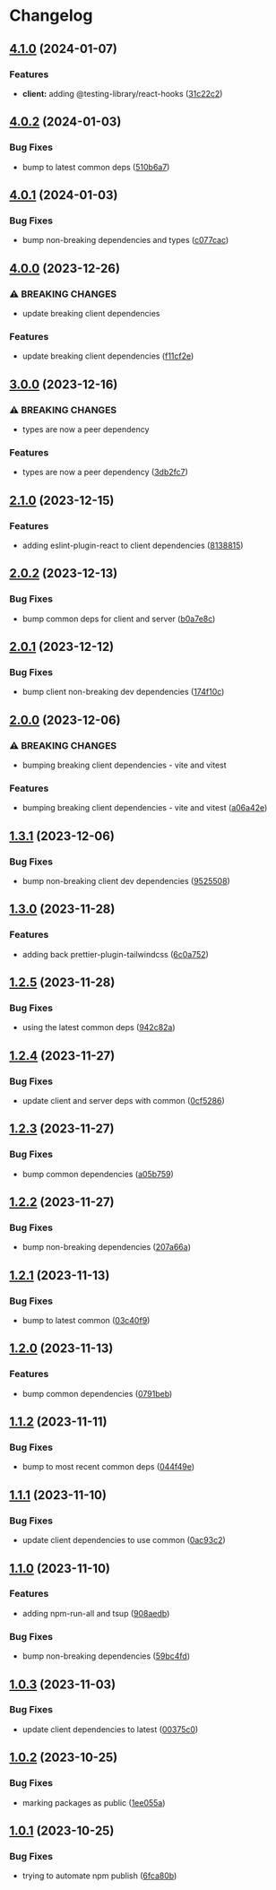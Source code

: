 # Changelog

## [4.1.0](https://github.com/aversini/dev-dependencies/compare/dev-dependencies-client-v4.0.2...dev-dependencies-client-v4.1.0) (2024-01-07)


### Features

* **client:** adding @testing-library/react-hooks ([31c22c2](https://github.com/aversini/dev-dependencies/commit/31c22c2e1fc6ad4301a207b3082c940696f8fc92))

## [4.0.2](https://github.com/aversini/dev-dependencies/compare/dev-dependencies-client-v4.0.1...dev-dependencies-client-v4.0.2) (2024-01-03)


### Bug Fixes

* bump to latest common deps ([510b6a7](https://github.com/aversini/dev-dependencies/commit/510b6a7ac41e54eb89eb40a0a005d1e34f88c59f))

## [4.0.1](https://github.com/aversini/dev-dependencies/compare/dev-dependencies-client-v4.0.0...dev-dependencies-client-v4.0.1) (2024-01-03)


### Bug Fixes

* bump non-breaking dependencies and types ([c077cac](https://github.com/aversini/dev-dependencies/commit/c077caca0f7600a9c0c0093b7aa5b36a50cb9e8a))

## [4.0.0](https://github.com/aversini/dev-dependencies/compare/dev-dependencies-client-v3.0.0...dev-dependencies-client-v4.0.0) (2023-12-26)


### ⚠ BREAKING CHANGES

* update breaking client dependencies

### Features

* update breaking client dependencies ([f11cf2e](https://github.com/aversini/dev-dependencies/commit/f11cf2ed70bb6ec64c265374f08ec9f87a5030ea))

## [3.0.0](https://github.com/aversini/dev-dependencies/compare/dev-dependencies-client-v2.1.0...dev-dependencies-client-v3.0.0) (2023-12-16)


### ⚠ BREAKING CHANGES

* types are now a peer dependency

### Features

* types are now a peer dependency ([3db2fc7](https://github.com/aversini/dev-dependencies/commit/3db2fc73b93b93284f6d34f374e3754f0b1237ea))

## [2.1.0](https://github.com/aversini/dev-dependencies/compare/dev-dependencies-client-v2.0.2...dev-dependencies-client-v2.1.0) (2023-12-15)


### Features

* adding eslint-plugin-react to client dependencies ([8138815](https://github.com/aversini/dev-dependencies/commit/813881510186d1a04ce834c53e3fe36130c14308))

## [2.0.2](https://github.com/aversini/dev-dependencies/compare/dev-dependencies-client-v2.0.1...dev-dependencies-client-v2.0.2) (2023-12-13)


### Bug Fixes

* bump common deps for client and server ([b0a7e8c](https://github.com/aversini/dev-dependencies/commit/b0a7e8c6635c02326ceff068a4797096d199cf4e))

## [2.0.1](https://github.com/aversini/dev-dependencies/compare/dev-dependencies-client-v2.0.0...dev-dependencies-client-v2.0.1) (2023-12-12)


### Bug Fixes

* bump client non-breaking dev dependencies ([174f10c](https://github.com/aversini/dev-dependencies/commit/174f10c26ce66cb6b762a990525599ce19d125c9))

## [2.0.0](https://github.com/aversini/dev-dependencies/compare/dev-dependencies-client-v1.3.1...dev-dependencies-client-v2.0.0) (2023-12-06)


### ⚠ BREAKING CHANGES

* bumping breaking client dependencies - vite and vitest

### Features

* bumping breaking client dependencies - vite and vitest ([a06a42e](https://github.com/aversini/dev-dependencies/commit/a06a42e49d9b8c980b7213a7b9ec8f408ff64ddf))

## [1.3.1](https://github.com/aversini/dev-dependencies/compare/dev-dependencies-client-v1.3.0...dev-dependencies-client-v1.3.1) (2023-12-06)


### Bug Fixes

* bump non-breaking client dev dependencies ([9525508](https://github.com/aversini/dev-dependencies/commit/95255081b4ba10e85474ad777a5ec5ddc43c10ac))

## [1.3.0](https://github.com/aversini/dev-dependencies/compare/dev-dependencies-client-v1.2.5...dev-dependencies-client-v1.3.0) (2023-11-28)


### Features

* adding back prettier-plugin-tailwindcss ([6c0a752](https://github.com/aversini/dev-dependencies/commit/6c0a752531d7ae57128b17af6de3402263b91458))

## [1.2.5](https://github.com/aversini/dev-dependencies/compare/dev-dependencies-client-v1.2.4...dev-dependencies-client-v1.2.5) (2023-11-28)


### Bug Fixes

* using the latest common deps ([942c82a](https://github.com/aversini/dev-dependencies/commit/942c82a1454d736fccf7b7a9e418fdbf6b45319e))

## [1.2.4](https://github.com/aversini/dev-dependencies/compare/dev-dependencies-client-v1.2.3...dev-dependencies-client-v1.2.4) (2023-11-27)


### Bug Fixes

* update client and server deps with common ([0cf5286](https://github.com/aversini/dev-dependencies/commit/0cf52864760f4afcbae85ae4fbe2ae6367fec1f4))

## [1.2.3](https://github.com/aversini/dev-dependencies/compare/dev-dependencies-client-v1.2.2...dev-dependencies-client-v1.2.3) (2023-11-27)


### Bug Fixes

* bump common dependencies ([a05b759](https://github.com/aversini/dev-dependencies/commit/a05b7590c47af4f512fc1b104eaefbd95c23c32f))

## [1.2.2](https://github.com/aversini/dev-dependencies/compare/dev-dependencies-client-v1.2.1...dev-dependencies-client-v1.2.2) (2023-11-27)


### Bug Fixes

* bump non-breaking dependencies ([207a66a](https://github.com/aversini/dev-dependencies/commit/207a66ab8d417168e16f9f201a68a9f91363fcbf))

## [1.2.1](https://github.com/aversini/dev-dependencies/compare/dev-dependencies-client-v1.2.0...dev-dependencies-client-v1.2.1) (2023-11-13)


### Bug Fixes

* bump to latest common ([03c40f9](https://github.com/aversini/dev-dependencies/commit/03c40f9ee210223ad8817d12e35cf2e9f1c263cb))

## [1.2.0](https://github.com/aversini/dev-dependencies/compare/dev-dependencies-client-v1.1.2...dev-dependencies-client-v1.2.0) (2023-11-13)


### Features

* bump common dependencies ([0791beb](https://github.com/aversini/dev-dependencies/commit/0791beb10d6855f2fd956ba8780b29c5af239b89))

## [1.1.2](https://github.com/aversini/dev-dependencies/compare/dev-dependencies-client-v1.1.1...dev-dependencies-client-v1.1.2) (2023-11-11)


### Bug Fixes

* bump to most recent common deps ([044f49e](https://github.com/aversini/dev-dependencies/commit/044f49e10e5d93aae6c3f54379b114d175272d25))

## [1.1.1](https://github.com/aversini/dev-dependencies/compare/dev-dependencies-client-v1.1.0...dev-dependencies-client-v1.1.1) (2023-11-10)


### Bug Fixes

* update client dependencies to use common ([0ac93c2](https://github.com/aversini/dev-dependencies/commit/0ac93c2714a76d6ee1e9fcd6eee81b9440e5aaf0))

## [1.1.0](https://github.com/aversini/dev-dependencies/compare/dev-dependencies-client-v1.0.3...dev-dependencies-client-v1.1.0) (2023-11-10)


### Features

* adding npm-run-all and tsup ([908aedb](https://github.com/aversini/dev-dependencies/commit/908aedbb322f9b75173449d011d522c47683f41b))


### Bug Fixes

* bump non-breaking dependencies ([59bc4fd](https://github.com/aversini/dev-dependencies/commit/59bc4fd7506540f6933d88c6ccff4548378e35c1))

## [1.0.3](https://github.com/aversini/dev-dependencies/compare/dev-dependencies-client-v1.0.2...dev-dependencies-client-v1.0.3) (2023-11-03)


### Bug Fixes

* update client dependencies to latest ([00375c0](https://github.com/aversini/dev-dependencies/commit/00375c02baca09f732fde08aea9a8257b40d4fa8))

## [1.0.2](https://github.com/aversini/dev-dependencies/compare/dev-dependencies-client-v1.0.1...dev-dependencies-client-v1.0.2) (2023-10-25)


### Bug Fixes

* marking packages as public ([1ee055a](https://github.com/aversini/dev-dependencies/commit/1ee055a29908fbf77d30d0e14f20af8e0cc0acc0))

## [1.0.1](https://github.com/aversini/dev-dependencies/compare/dev-dependencies-client-v1.0.0...dev-dependencies-client-v1.0.1) (2023-10-25)


### Bug Fixes

* trying to automate npm publish ([6fca80b](https://github.com/aversini/dev-dependencies/commit/6fca80b2cf55135c923b866dbacda6f5fb6dc031))
